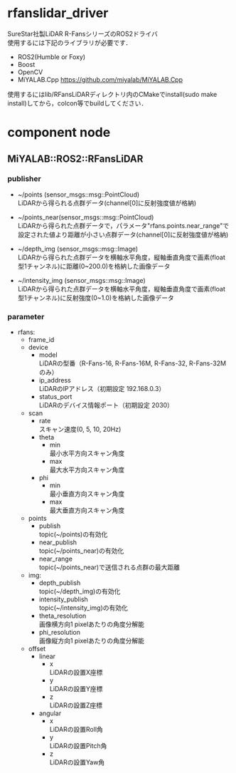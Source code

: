 # rfanslidar_driver
SureStar社製LiDAR R-FansシリーズのROS2ドライバ  
使用するには下記のライブラリが必要です．

- ROS2(Humble or Foxy)
- Boost
- OpenCV
- MiYALAB.Cpp https://github.com/miyalab/MiYALAB.Cpp

使用するにはlib/RFansLiDARディレクトリ内のCMakeでinstall(sudo make install)してから，colcon等でbuildしてください．

# component node
## MiYALAB::ROS2::RFansLiDAR
### publisher
- ~/points (sensor_msgs::msg::PointCloud)  
LiDARから得られる点群データ(channel[0]に反射強度値が格納)

- ~/points_near(sensor_msgs::msg::PointCloud)  
LiDARから得られた点群データで，パラメータ"rfans.points.near_range"で設定された値より距離が小さい点群データ(channel[0]に反射強度値が格納)

- \~/depth_img (sensor_msgs::msg::Image)  
LiDARから得られた点群データを横軸水平角度，縦軸垂直角度で画素(float型1チャンネル)に距離(0\~200.0)を格納した画像データ

- \~/intensity_img (sensor_msgs::msg::Image)  
LiDARから得られた点群データを横軸水平角度，縦軸垂直角度で画素(float型1チャンネル)に反射強度(0\~1.0)を格納した画像データ

### parameter
- rfans:
  - frame_id
  - device
    - model  
    LiDARの型番（R-Fans-16, R-Fans-16M, R-Fans-32, R-Fans-32Mのみ）
    - ip_address  
    LiDARのIPアドレス（初期設定 192.168.0.3）
    - status_port  
    LiDARのデバイス情報ポート（初期設定 2030）
  - scan
    - rate  
    スキャン速度(0, 5, 10, 20Hz)
    - theta
      - min  
      最小水平方向スキャン角度
      - max  
      最大水平方向スキャン角度
    - phi
      - min  
      最小垂直方向スキャン角度
      - max  
      最大垂直方向スキャン角度
  - points
    - publish  
    topic(~/points)の有効化
    - near_publish  
    topic(~/points_near)の有効化
    - near_range  
    topic(~/points_near)で送信される点群の最大距離
  - img:
    - depth_publish  
    topic(~/depth_img)の有効化
    - intensity_publish  
    topic(~/intensity_img)の有効化
    - theta_resolution  
    画像横方向1 pixelあたりの角度分解能
    - phi_resolution  
    画像縦方向1 pixelあたりの角度分解能
  - offset
    - linear
      - x  
      LiDARの設置X座標
      - y  
      LiDARの設置Y座標
      - z  
      LiDARの設置Z座標
    - angular
      - x  
      LiDARの設置Roll角
      - y  
      LiDARの設置Pitch角
      - z  
      LiDARの設置Yaw角
